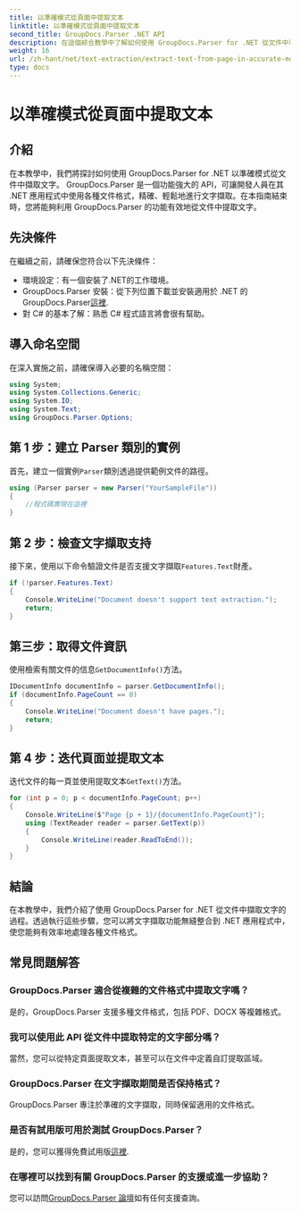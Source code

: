```yaml
---
title: 以準確模式從頁面中提取文本
linktitle: 以準確模式從頁面中提取文本
second_title: GroupDocs.Parser .NET API
description: 在這個綜合教學中了解如何使用 GroupDocs.Parser for .NET 從文件中準確提取文字。
weight: 16
url: /zh-hant/net/text-extraction/extract-text-from-page-in-accurate-mode/
type: docs
---
```

# 以準確模式從頁面中提取文本

## 介紹
在本教學中，我們將探討如何使用 GroupDocs.Parser for .NET 以準確模式從文件中擷取文字。 GroupDocs.Parser 是一個功能強大的 API，可讓開發人員在其 .NET 應用程式中使用各種文件格式，精確、輕鬆地進行文字擷取。在本指南結束時，您將能夠利用 GroupDocs.Parser 的功能有效地從文件中提取文字。
## 先決條件
在繼續之前，請確保您符合以下先決條件：
- 環境設定：有一個安裝了.NET的工作環境。
-  GroupDocs.Parser 安裝：從下列位置下載並安裝適用於 .NET 的 GroupDocs.Parser[這裡](https://releases.groupdocs.com/parser/net/).
- 對 C# 的基本了解：熟悉 C# 程式語言將會很有幫助。
## 導入命名空間
在深入實施之前，請確保導入必要的名稱空間：
```csharp
using System;
using System.Collections.Generic;
using System.IO;
using System.Text;
using GroupDocs.Parser.Options;
```
## 第 1 步：建立 Parser 類別的實例
首先，建立一個實例`Parser`類別透過提供範例文件的路徑。
```csharp
using (Parser parser = new Parser("YourSampleFile"))
{
    //程式碼實現在這裡
}
```
## 第 2 步：檢查文字擷取支持
接下來，使用以下命令驗證文件是否支援文字擷取`Features.Text`財產。
```csharp
if (!parser.Features.Text)
{
    Console.WriteLine("Document doesn't support text extraction.");
    return;
}
```
## 第三步：取得文件資訊
使用檢索有關文件的信息`GetDocumentInfo()`方法。
```csharp
IDocumentInfo documentInfo = parser.GetDocumentInfo();
if (documentInfo.PageCount == 0)
{
    Console.WriteLine("Document doesn't have pages.");
    return;
}
```
## 第 4 步：迭代頁面並提取文本
迭代文件的每一頁並使用提取文本`GetText()`方法。
```csharp
for (int p = 0; p < documentInfo.PageCount; p++)
{
    Console.WriteLine($"Page {p + 1}/{documentInfo.PageCount}");
    using (TextReader reader = parser.GetText(p))
    {
        Console.WriteLine(reader.ReadToEnd());
    }
}
```
## 結論
在本教學中，我們介紹了使用 GroupDocs.Parser for .NET 從文件中擷取文字的過程。透過執行這些步驟，您可以將文字擷取功能無縫整合到 .NET 應用程式中，使您能夠有效率地處理各種文件格式。

## 常見問題解答
### GroupDocs.Parser 適合從複雜的文件格式中提取文字嗎？
是的，GroupDocs.Parser 支援多種文件格式，包括 PDF、DOCX 等複雜格式。
### 我可以使用此 API 從文件中提取特定的文字部分嗎？
當然，您可以從特定頁面提取文本，甚至可以在文件中定義自訂提取區域。
### GroupDocs.Parser 在文字擷取期間是否保持格式？
GroupDocs.Parser 專注於準確的文字擷取，同時保留適用的文件格式。
### 是否有試用版可用於測試 GroupDocs.Parser？
是的，您可以獲得免費試用版[這裡](https://releases.groupdocs.com/).
### 在哪裡可以找到有關 GroupDocs.Parser 的支援或進一步協助？
您可以訪問[GroupDocs.Parser 論壇](https://forum.groupdocs.com/c/parser/17)如有任何支援查詢。